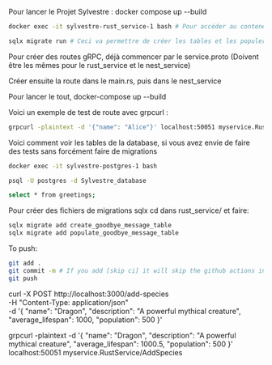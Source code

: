 Pour lancer le Projet Sylvestre : docker compose up --build

```sh
docker exec -it sylvestre-rust_service-1 bash # Pour accéder au conteneur rust

sqlx migrate run # Ceci va permettre de créer les tables et les populer !
```

Pour créer des routes gRPC, déjà commencer par le service.proto (Doivent être les mêmes pour le rust_service et le nest_service)

Créer ensuite la route dans le main.rs, puis dans le nest_service

Pour lancer le tout, docker-compose up --build

Voici un exemple de test de route avec grpcurl :
```sh
grpcurl -plaintext -d '{"name": "Alice"}' localhost:50051 myservice.RustService/SayHello
```

Voici comment voir les tables de la database, si vous avez envie de faire des tests sans forcément faire de migrations 
```sh
docker exec -it sylvestre-postgres-1 bash

psql -U postgres -d Sylvestre_database

select * from greetings;
```

Pour créer des fichiers de migrations sqlx cd dans rust_service/ et faire:
```sh
sqlx migrate add create_goodbye_message_table
sqlx migrate add populate_goodbye_message_table
```
To push:
```sh
git add .
git commit -m # If you add [skip ci] it will skip the github actions in the main
git push
```

curl -X POST http://localhost:3000/add-species \
     -H "Content-Type: application/json" \
     -d '{
           "name": "Dragon",
           "description": "A powerful mythical creature",
           "average_lifespan": 1000,
           "population": 500
         }'

grpcurl -plaintext -d '{
  "name": "Dragon",
  "description": "A powerful mythical creature",
  "average_lifespan": 1000.5,
  "population": 500
}' localhost:50051 myservice.RustService/AddSpecies

